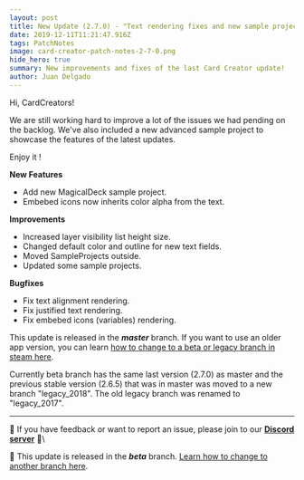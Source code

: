 ```yaml
---
layout: post
title: New Update (2.7.0) - "Text rendering fixes and new sample project"
date: 2019-12-11T11:21:47.916Z
tags: PatchNotes
image: card-creator-patch-notes-2-7-0.png
hide_hero: true
summary: New improvements and fixes of the last Card Creator update!
author: Juan Delgado
---
```

<!--StartFragment-->

Hi, CardCreators!

We are still working hard to improve a lot of the issues we had pending on the backlog. We've also included a new advanced sample project to showcase the features of the latest updates.

Enjoy it !

**New Features**

* Add new MagicalDeck sample project.
* Embebed icons now inherits color alpha from the text.



**Improvements**

* Increased layer visibility list height size.
* Changed default color and outline for new text fields.
* Moved SampleProjects outside.
* Updated some sample projects.



**Bugfixes**

* Fix text alignment rendering.
* Fix justified text rendering.
* Fix embebed icons (variables) rendering.


This update is released in the ***master*** branch. If you want to use an older app version, you can learn [how to change to a beta or legacy branch in steam here](https://steamcommunity.com/linkfilter/?url=/blog/beta-and-legacy-versions).

Currently beta branch has the same last version (2.7.0) as master and the previous stable version (2.6.5) that was in master was moved to a new branch "legacy_2018". The old legacy branch was renamed to "legacy_2017".

---

📌 If you have feedback or want to report an issue, please join to our **[Discord server](http://discord.gg/pixelatto)** 💬\

📌 This update is released in the ***beta*** branch. [Learn how to change to another branch here](/blog/beta-and-legacy-versions).